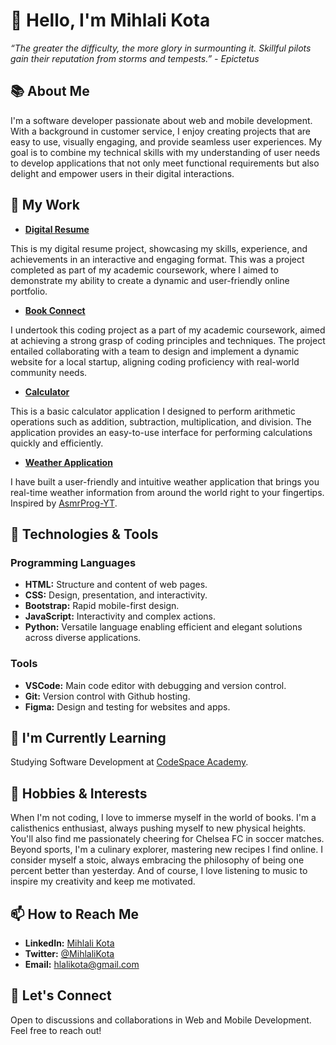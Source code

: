 # 👋 Hello, I'm Mihlali Kota

*“The greater the difficulty, the more glory in surmounting it. Skillful pilots gain their reputation from storms and tempests.” - Epictetus*

## 📚 About Me
I'm a software developer passionate about web and mobile development. With a background in customer service, I enjoy creating projects that are easy to use, visually engaging, and provide seamless user experiences. My goal is to combine my technical skills with my understanding of user needs to develop applications that not only meet functional requirements but also delight and empower users in their digital interactions.

## 💼 My Work
- **[Digital Resume](https://github.com/MihlaliKota/DigitalResume.git)**

This is my digital resume project, showcasing my skills, experience, and achievements in an interactive and engaging format. This was a project completed as part of my academic coursework, where I aimed to demonstrate my ability to create a dynamic and user-friendly online portfolio.

- **[Book Connect](https://bookconnection.netlify.app/)**

I undertook this coding project as a part of my academic coursework, aimed at achieving a strong grasp of coding principles and techniques. The project entailed collaborating with a team to design and implement a dynamic website for a local startup, aligning coding proficiency with real-world community needs.

- **[Calculator](https://1simple-calculator.netlify.app/)**

This is a basic calculator application I designed to perform arithmetic operations such as addition, subtraction, multiplication, and division. The application provides an easy-to-use interface for performing calculations quickly and efficiently.

- **[Weather Application](https://weathercheck-1app.netlify.app/)**

I have built a user-friendly and intuitive weather application that brings you real-time weather information from around the world right to your fingertips. Inspired by [AsmrProg-YT](https://github.com/AsmrProg-YT).

## 🔧 Technologies & Tools

### Programming Languages
- **HTML:** Structure and content of web pages.
- **CSS:** Design, presentation, and interactivity.
- **Bootstrap:** Rapid mobile-first design.
- **JavaScript:** Interactivity and complex actions.
- **Python:** Versatile language enabling efficient and elegant solutions across diverse applications.

### Tools
- **VSCode:** Main code editor with debugging and version control.
- **Git:** Version control with Github hosting.
- **Figma:** Design and testing for websites and apps.

## 🌱 I'm Currently Learning
Studying Software Development at [CodeSpace Academy](https://www.codespace.co.za/).

## 🎉 Hobbies & Interests
When I'm not coding, I love to immerse myself in the world of books. I'm a calisthenics enthusiast, always pushing myself to new physical heights. You'll also find me passionately cheering for Chelsea FC in soccer matches. Beyond sports, I'm a culinary explorer, mastering new recipes I find online. I consider myself a stoic, always embracing the philosophy of being one percent better than yesterday. And of course, I love listening to music to inspire my creativity and keep me motivated.


## 📫 How to Reach Me
- **LinkedIn:** [Mihlali Kota](https://www.linkedin.com/in/mihlali-kota)
- **Twitter:** [@MihlaliKota](https://twitter.com/MihlaliKota)
- **Email:** [hlalikota@gmail.com](mailto:hlalikota@gmail.com)

## 🤝 Let's Connect
Open to discussions and collaborations in Web and Mobile Development. Feel free to reach out!
